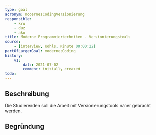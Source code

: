 ```yaml
---
type: goal
acronym: modernesCodingVersionierung
responsible: 
    - kru
    - duz
    - ako
title: Moderne Programmiertechniken - Versionierungstools
source:
    - [interview, Kohls, Minute 00:00:22]
partOfLargerGoal: modernesCoding
history:
    v1:
        date: 2021-07-02
        comment: initially created
todo: 
---
```


## Beschreibung

Die Studierenden soll die Arbeit mit Versionierungstools näher gebracht werden.

## Begründung

